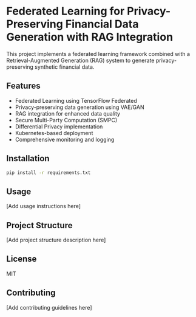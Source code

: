 # Federated Learning for Privacy-Preserving Financial Data Generation with RAG Integration

This project implements a federated learning framework combined with a Retrieval-Augmented Generation (RAG) system to generate privacy-preserving synthetic financial data.

## Features

- Federated Learning using TensorFlow Federated
- Privacy-preserving data generation using VAE/GAN
- RAG integration for enhanced data quality
- Secure Multi-Party Computation (SMPC)
- Differential Privacy implementation
- Kubernetes-based deployment
- Comprehensive monitoring and logging

## Installation

```bash
pip install -r requirements.txt
```

## Usage

[Add usage instructions here]

## Project Structure

[Add project structure description here]

## License

MIT

## Contributing

[Add contributing guidelines here]
